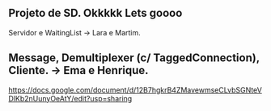 Projeto de SD. 
Okkkkk Lets goooo
---
Servidor e WaitingList -> Lara e Martim.

Message, Demultiplexer (c/ TaggedConnection), Cliente. -> Ema e Henrique.
---

https://docs.google.com/document/d/12B7hgkrB4ZMavewmseCLvbSGNteVDlKb2nUunyOeAtY/edit?usp=sharing

